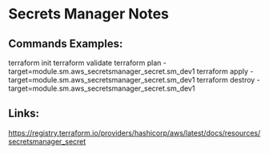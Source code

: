 Secrets Manager Notes
=====================

Commands Examples:
------------------
terraform init
terraform validate
terraform plan -target=module.sm.aws_secretsmanager_secret.sm_dev1
terraform apply -target=module.sm.aws_secretsmanager_secret.sm_dev1
terraform destroy -target=module.sm.aws_secretsmanager_secret.sm_dev1

Links:
------
https://registry.terraform.io/providers/hashicorp/aws/latest/docs/resources/secretsmanager_secret

